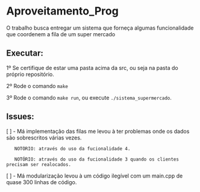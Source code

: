 
# Aproveitamento_Prog
O trabalho busca entregar um sistema que forneça algumas funcionalidade que coordenem a fila de um super mercado

## Executar:
1º Se certifique de estar uma pasta acima da src, ou seja na pasta do próprio repositório.

2º Rode o comando `make`

3º Rode o comando `make run`, ou execute `./sistema_supermercado`.

## Issues:
[ ] - Má implementação das filas me levou à ter problemas onde os dados são sobrescritos várias vezes. 

       NOTÓRIO: através do uso da fucionalidade 4.
       
       NOTÓRIO: através do uso da fucionalidade 3 quando os clientes precisam ser realocados.


[ ] - Má modularização levou à um código ilegível com um main.cpp de quase 300 linhas de código.
